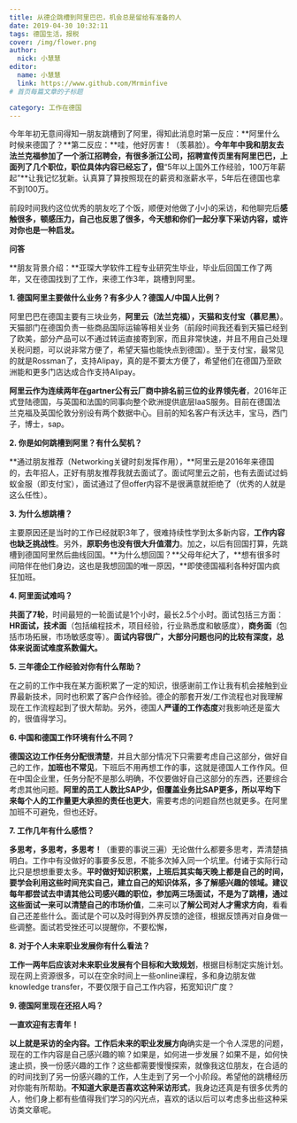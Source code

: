 ```yaml
---
title: 从德企跳槽到阿里巴巴，机会总是留给有准备的人
date: 2019-04-30 10:32:11
tags: 德国生活，报税
cover: /img/flower.png
author: 
  nick: 小慧慧
editor:
  name: 小慧慧
  link: https://www.github.com/Mrminfive
# 首页每篇文章的子标题

category: 工作在德国
---
```


今年年初无意间得知一朋友跳槽到了阿里，得知此消息时第一反应：**阿里什么时候来德国了？**第二反应：**哇，他好厉害！（羡慕脸）。**今年年中我和朋友去法兰克福参加了一个浙江招聘会，有很多浙江公司，招聘宣传页里有阿里巴巴，上面列了几个职位，职位具体内容已经忘了，但**“5年以上国外工作经验，100万年薪起”**让我记忆犹新。认真算了算按照现在的薪资和涨薪水平，5年后在德国也拿不到100万。
  

前段时间我约这位优秀的朋友吃了个饭，顺便对他做了小小的采访，和他聊完后**感触很多，顿感压力，自己也反思了很多，今天想和你们一起分享下采访内容，或许对你也是一种启发。**  

  
**问答**


**朋友背景介绍：**亚琛大学软件工程专业研究生毕业，毕业后回国工作了两年，又在德国找到了工作，来德工作3年，跳槽到阿里。

  

**1\. 德国阿里主要做什么业务？有多少人？德国人/中国人比例？**

阿里巴巴在德国主要有三块业务，**阿里云（法兰克福），天猫和支付宝（慕尼黑）**。天猫部门在德国负责一些商品国际运输等相关业务（前段时间我还看到天猫已经到了欧美，部分产品可以不通过转运直接寄到家，而且非常快速，并且不用自己处理关税问题，可以说非常方便了，希望天猫也能快点到德国）。至于支付宝，最常见的就是Rossman了，支持Alipay，真的是不要太方便了，希望他们在德国乃至欧洲能和更多门店达成合作支持Alipay。

  

**阿里云作为连续两年在gartner公有云厂商中排名前三位的业界领先者**，2016年正式登陆德国，与英国和法国的同事向整个欧洲提供底层IaaS服务。目前在德国法兰克福及英国伦敦分别设有两个数据中心。目前的知名客户有沃达丰，宝马，西门子，博士，sap。

**2\. 你是如何跳槽到阿里？有什么契机？**

**通过朋友推荐（Networking关键时刻发挥作用），**阿里云是2016年来德国的，去年招人，正好有朋友推荐我就去面试了。面试阿里云之前，也有去面试过蚂蚁金服（即支付宝），面试通过了但offer内容不是很满意就拒绝了（优秀的人就是这么任性）。

**3\. 为什么想跳槽？**

主要原因还是当时的工作已经就职3年了，很难持续性学到太多新内容，**工作内容也缺乏挑战性**。另外，**原职务也没有很大升值潜力**。加之，以后有回国打算，先跳槽到德国阿里然后曲线回国。**为什么想回国？**父母年纪大了，**想有很多时间陪伴在他们身边，这也是我想回国的唯一原因，**即使德国福利各种好国内疯狂加班。

**4\. 阿里面试难吗？**

  

**共面了7轮**，时间最短的一轮面试是1个小时，最长2.5个小时。面试包括三方面：**HR面试，技术面**（包括编程技术，项目经验，行业熟悉度和敏感度），**商务面**（包括市场拓展，市场敏感度等）。**面试内容很广，大部分问题也问的比较有深度，总体来说面试难度系数偏大。**  
  
**5\. 三年德企工作经验对你有什么帮助？**

  

在之前的工作中我在某方面积累了一定的知识，很感谢前工作让我有机会接触到业界最新技术，同时也积累了客户合作经验。德企的那套开发/工作流程也对我理解现在工作流程起到了很大帮助。另外，德国人**严谨的工作态度**对我影响还是蛮大的，很值得学习。

  

**6\. 中国和德国工作环境有什么不同？**

  

**德国这边工作任务分配很清楚**，并且大部分情况下只需要考虑自己这部分，做好自己的工作，**加班也不常见**，下班后不用再想工作的事，这就是德国人工作作风。但在中国企业里，任务分配不是那么明确，不仅要做好自己这部分的东西，还要综合考虑其他问题。**阿里的员工人数比SAP少，但覆盖业务比SAP更多，所以平均下来每个人的工作量更大承担的责任也更大**，需要考虑的问题自然也就更多。在阿里加班不可避免，但也还好。  

**7\. 工作几年有什么感悟？**

**多思考，多思考，多思考！**（重要的事说三遍）无论做什么都要多思考，弄清楚搞明白。工作中有没做好的事要多反思，不能多次掉入同一个坑里。付诸于实际行动比只是想想重要太多。**平时做好知识积累，**上班后其实每天晚上都是自己的时间，要学会利用这些时间充实自己，建立自己的知识体系，多了解感兴趣的领域。**建议每年都尝试去申请其他公司感兴趣的职位**，参加两三场面试，不是为了跳槽，通过这些面试一来可以**清楚自己的市场价值**，二来可以**了解公司对人才需求方向**，看看自己还差些什么。面试是个可以及时得到外界反馈的途径，根据反馈再对自身做一些调整。面试若受挫还可以提醒你，不要松懈，

**8\. 对于个人未来职业发展你有什么看法？**

**工作一两年后应该对未来职业发展有个目标和大致规划**，根据目标制定实施计划。现在网上资源很多，可以在空余时间上一些online课程，多和身边朋友做knowledge transfer，不要仅限于自己工作内容，拓宽知识广度？

**9\. 德国阿里现在还招人吗？**

**一直欢迎有志青年！**

  

**以上就是采访的全内容。**工作后**未来的职业发展方向**确实是一个令人深思的问题，现在的工作内容是自己感兴趣的嘛？如果是，如何进一步发展？如果不是，如何快速止损，换一份感兴趣的工作？这些都需要慢慢探索，就像我这位朋友，在合适的的时间找到了另一份感兴趣的工作，人生走到了另一个小阶段。希望他的跳槽经历对你能有所帮助。**不知道大家是否喜欢这种采访形式**，我身边还真是有很多优秀的人，他们身上都有些值得我们学习的闪光点，喜欢的话以后可以考虑多出些这种采访类文章呢。